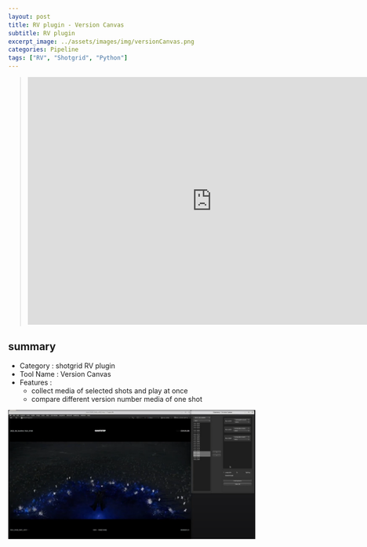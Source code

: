 ```yaml
---
layout: post
title: RV plugin - Version Canvas
subtitle: RV plugin
excerpt_image: ../assets/images/img/versionCanvas.png
categories: Pipeline
tags: ["RV", "Shotgrid", "Python"]
---
```



> <iframe width="750" height="505" src="https://www.youtube.com/embed/cFocScYdudc?si=2JRG1IGzL3udiY_a" title="YouTube video player" frameborder="0" allow="accelerometer; autoplay; clipboard-write; encrypted-media; gyroscope; picture-in-picture; web-share" allowfullscreen></iframe>


## summary
- Category : shotgrid RV plugin
- Tool Name : Version Canvas
- Features :
    - collect media of selected shots and play at once
    - compare different version number media of one shot

![Version Canvas Tool](/assets/images/img/versionCanvas.png)

